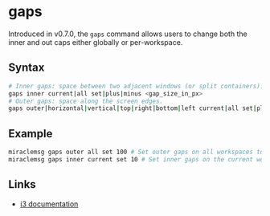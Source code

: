 # gaps
Introduced in v0.7.0, the `gaps` command allows users to change both
the inner and out caps either globally or per-workspace.

## Syntax
```sh
# Inner gaps: space between two adjacent windows (or split containers).
gaps inner current|all set|plus|minus <gap_size_in_px>
# Outer gaps: space along the screen edges.
gaps outer|horizontal|vertical|top|right|bottom|left current|all set|plus|minus <gap_size_in_px>
```

## Example
```sh
miraclemsg gaps outer all set 100 # Set outer gaps on all workspaces to 100px
miraclemsg gaps inner current set 10 # Set inner gaps on the current workspace to 10px
```

## Links
- [i3 documentation](https://i3wm.org/docs/userguide.html#changing_gaps)
